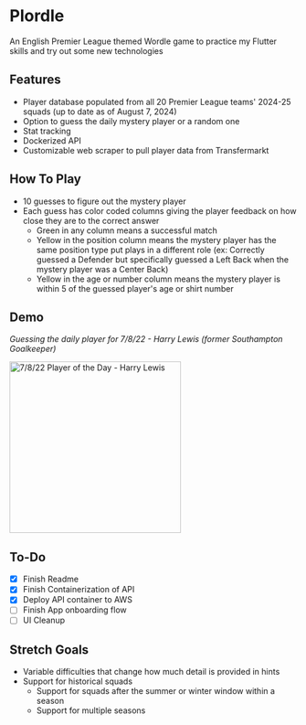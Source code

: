 # Plordle

An English Premier League themed Wordle game to practice my Flutter skills and try out some new technologies

## Features
- Player database populated from all 20 Premier League teams' 2024-25 squads (up to date as of August 7, 2024)
- Option to guess the daily mystery player or a random one
- Stat tracking
- Dockerized API
- Customizable web scraper to pull player data from Transfermarkt


## How To Play
- 10 guesses to figure out the mystery player
- Each guess has color coded columns giving the player feedback on how close they are to the correct answer
    - Green in any column means a successful match
    - Yellow in the position column means the mystery player has the same position type put plays in a different role (ex: Correctly guessed a Defender but specifically guessed a Left Back when the mystery player was a Center Back)
    - Yellow in the age or number column means the mystery player is within 5 of the guessed player's age or shirt number

## Demo
*Guessing the daily player for 7/8/22 - Harry Lewis (former Southampton Goalkeeper)*
  

<img alt="7/8/22 Player of the Day -  Harry Lewis" src = "./readme-gifs/plordleDemoGif.gif" width = 300>
  



## To-Do
- [x] Finish Readme
- [x] Finish Containerization of API
- [x] Deploy API container to AWS
- [ ] Finish App onboarding flow
- [ ] UI Cleanup

## Stretch Goals
- Variable difficulties that change how much detail is provided in hints
- Support for historical squads 
    - Support for squads after the summer or winter window within a season
    - Support for multiple seasons
